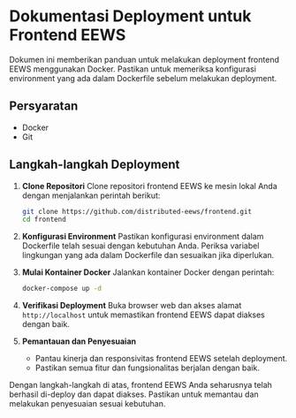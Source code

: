 # Dokumentasi Deployment untuk Frontend EEWS

Dokumen ini memberikan panduan untuk melakukan deployment frontend EEWS menggunakan Docker. Pastikan untuk memeriksa konfigurasi environment yang ada dalam Dockerfile sebelum melakukan deployment.

## Persyaratan

- Docker
- Git

## Langkah-langkah Deployment

1. **Clone Repositori**
   Clone repositori frontend EEWS ke mesin lokal Anda dengan menjalankan perintah berikut:

   ```bash
   git clone https://github.com/distributed-eews/frontend.git
   cd frontend
   ```

2. **Konfigurasi Environment**
   Pastikan konfigurasi environment dalam Dockerfile telah sesuai dengan kebutuhan Anda. Periksa variabel lingkungan yang ada dalam Dockerfile dan sesuaikan jika diperlukan.

3. **Mulai Kontainer Docker**
   Jalankan kontainer Docker dengan perintah:

   ```bash
   docker-compose up -d
   ```

4. **Verifikasi Deployment**
   Buka browser web dan akses alamat `http://localhost` untuk memastikan frontend EEWS dapat diakses dengan baik.

5. **Pemantauan dan Penyesuaian**
   - Pantau kinerja dan responsivitas frontend EEWS setelah deployment.
   - Pastikan semua fitur dan fungsionalitas berjalan dengan baik.

Dengan langkah-langkah di atas, frontend EEWS Anda seharusnya telah berhasil di-deploy dan dapat diakses. Pastikan untuk memantau dan melakukan penyesuaian sesuai kebutuhan.
